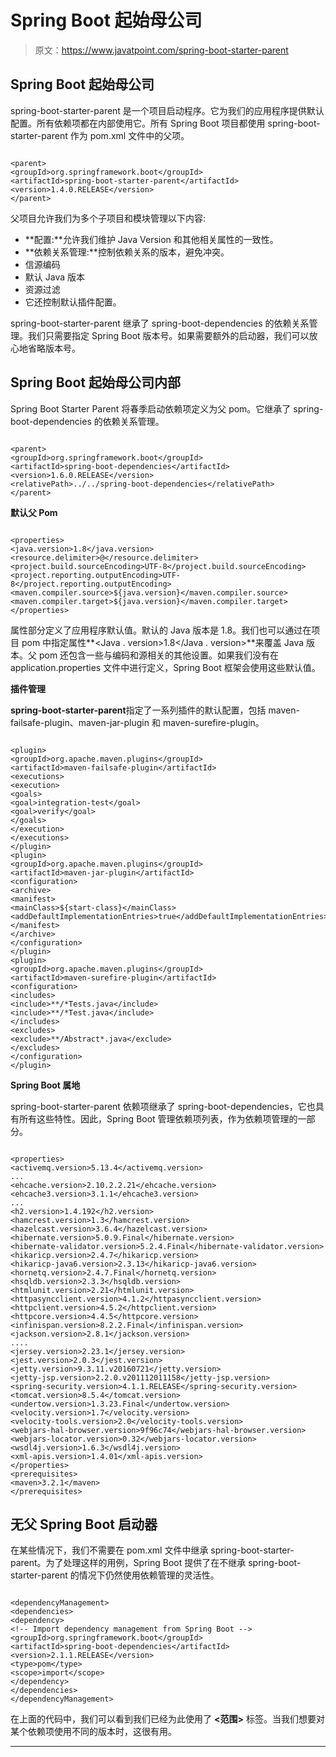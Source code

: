 # Spring Boot 起始母公司

> 原文：<https://www.javatpoint.com/spring-boot-starter-parent>

## Spring Boot 起始母公司

spring-boot-starter-parent 是一个项目启动程序。它为我们的应用程序提供默认配置。所有依赖项都在内部使用它。所有 Spring Boot 项目都使用 spring-boot-starter-parent 作为 pom.xml 文件中的父项。

```

<parent>
<groupId>org.springframework.boot</groupId>
<artifactId>spring-boot-starter-parent</artifactId>
<version>1.4.0.RELEASE</version>
</parent>

```

父项目允许我们为多个子项目和模块管理以下内容:

*   **配置:**允许我们维护 Java Version 和其他相关属性的一致性。
*   **依赖关系管理:**控制依赖关系的版本，避免冲突。
*   信源编码
*   默认 Java 版本
*   资源过滤
*   它还控制默认插件配置。

spring-boot-starter-parent 继承了 spring-boot-dependencies 的依赖关系管理。我们只需要指定 Spring Boot 版本号。如果需要额外的启动器，我们可以放心地省略版本号。

## Spring Boot 起始母公司内部

Spring Boot Starter Parent 将春季启动依赖项定义为父 pom。它继承了 spring-boot-dependencies 的依赖关系管理。

```

<parent>
<groupId>org.springframework.boot</groupId>
<artifactId>spring-boot-dependencies</artifactId>
<version>1.6.0.RELEASE</version>
<relativePath>../../spring-boot-dependencies</relativePath>
</parent>

```

**默认父 Pom**

```

<properties>
<java.version>1.8</java.version>
<resource.delimiter>@</resource.delimiter> 
<project.build.sourceEncoding>UTF-8</project.build.sourceEncoding>
<project.reporting.outputEncoding>UTF-8</project.reporting.outputEncoding>
<maven.compiler.source>${java.version}</maven.compiler.source>
<maven.compiler.target>${java.version}</maven.compiler.target>
</properties>

```

属性部分定义了应用程序默认值。默认的 Java 版本是 1.8。我们也可以通过在项目 pom 中指定属性**<Java . version>1.8</Java . version>**来覆盖 Java 版本。父 pom 还包含一些与编码和源相关的其他设置。如果我们没有在 application.properties 文件中进行定义，Spring Boot 框架会使用这些默认值。

**插件管理**

**spring-boot-starter-parent**指定了一系列插件的默认配置，包括 maven-failsafe-plugin、maven-jar-plugin 和 maven-surefire-plugin。

```

<plugin>
<groupId>org.apache.maven.plugins</groupId>
<artifactId>maven-failsafe-plugin</artifactId>
<executions>
<execution>
<goals>
<goal>integration-test</goal>
<goal>verify</goal>
</goals>
</execution>
</executions>
</plugin>
<plugin>
<groupId>org.apache.maven.plugins</groupId>
<artifactId>maven-jar-plugin</artifactId>
<configuration>
<archive>
<manifest>
<mainClass>${start-class}</mainClass> <addDefaultImplementationEntries>true</addDefaultImplementationEntries>
</manifest>
</archive>
</configuration>
</plugin>
<plugin>
<groupId>org.apache.maven.plugins</groupId>
<artifactId>maven-surefire-plugin</artifactId>
<configuration>
<includes>
<include>**/*Tests.java</include>
<include>**/*Test.java</include>
</includes>
<excludes>
<exclude>**/Abstract*.java</exclude>
</excludes>
</configuration>
</plugin>

```

**Spring Boot 属地**

spring-boot-starter-parent 依赖项继承了 spring-boot-dependencies，它也具有所有这些特性。因此，Spring Boot 管理依赖项列表，作为依赖项管理的一部分。

```

<properties>
<activemq.version>5.13.4</activemq.version>
...
<ehcache.version>2.10.2.2.21</ehcache.version>
<ehcache3.version>3.1.1</ehcache3.version>
...
<h2.version>1.4.192</h2.version>
<hamcrest.version>1.3</hamcrest.version>
<hazelcast.version>3.6.4</hazelcast.version>
<hibernate.version>5.0.9.Final</hibernate.version>
<hibernate-validator.version>5.2.4.Final</hibernate-validator.version>
<hikaricp.version>2.4.7</hikaricp.version>
<hikaricp-java6.version>2.3.13</hikaricp-java6.version>
<hornetq.version>2.4.7.Final</hornetq.version>
<hsqldb.version>2.3.3</hsqldb.version>
<htmlunit.version>2.21</htmlunit.version>
<httpasyncclient.version>4.1.2</httpasyncclient.version>
<httpclient.version>4.5.2</httpclient.version>
<httpcore.version>4.4.5</httpcore.version>
<infinispan.version>8.2.2.Final</infinispan.version>
<jackson.version>2.8.1</jackson.version>
....
<jersey.version>2.23.1</jersey.version>
<jest.version>2.0.3</jest.version>
<jetty.version>9.3.11.v20160721</jetty.version>
<jetty-jsp.version>2.2.0.v201112011158</jetty-jsp.version>
<spring-security.version>4.1.1.RELEASE</spring-security.version>
<tomcat.version>8.5.4</tomcat.version>
<undertow.version>1.3.23.Final</undertow.version>
<velocity.version>1.7</velocity.version>
<velocity-tools.version>2.0</velocity-tools.version>
<webjars-hal-browser.version>9f96c74</webjars-hal-browser.version>
<webjars-locator.version>0.32</webjars-locator.version>
<wsdl4j.version>1.6.3</wsdl4j.version>
<xml-apis.version>1.4.01</xml-apis.version>
</properties>
<prerequisites>
<maven>3.2.1</maven>
</prerequisites>

```

## 无父 Spring Boot 启动器

在某些情况下，我们不需要在 pom.xml 文件中继承 spring-boot-starter-parent。为了处理这样的用例，Spring Boot 提供了在不继承 spring-boot-starter-parent 的情况下仍然使用依赖管理的灵活性。

```

<dependencyManagement>
<dependencies>
<dependency>
<!-- Import dependency management from Spring Boot -->
<groupId>org.springframework.boot</groupId>
<artifactId>spring-boot-dependencies</artifactId>
<version>2.1.1.RELEASE</version>
<type>pom</type>
<scope>import</scope>
</dependency>
</dependencies>
</dependencyManagement>

```

在上面的代码中，我们可以看到我们已经为此使用了 **<范围>** 标签。当我们想要对某个依赖项使用不同的版本时，这很有用。

* * *